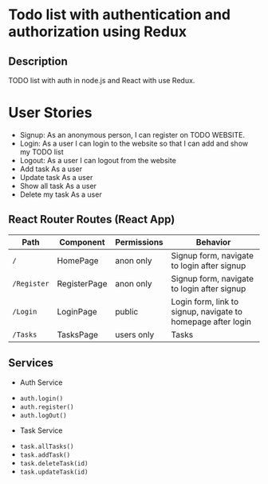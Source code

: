 # Todo list with authentication and authorization using Redux

## Description
TODO list with auth in node.js and React with use Redux.

# User Stories
* Signup: As an anonymous person, I can register on TODO WEBSITE.
* Login: As a user I can login to the website so that I can add and show my TODO list
* Logout: As a user I can logout from the website
* Add task As a user 
* Update task As a user
* Show all task As a user
* Delete my task As a user

## React Router Routes (React App)
| Path               | Component     | Permissions            | Behavior                                                     |
|--------------------|---------------|------------------------|--------------------------------------------------------------|
| `/`                | HomePage      | anon only              | Signup form, navigate to login after signup                  |
| `/Register`        | RegisterPage  | anon only              | Signup form, navigate to login after signup                  |
| `/Login`           | LoginPage     | public                 | Login form, link to signup, navigate to homepage after login |
| `/Tasks`           | TasksPage     | users only             | Tasks                                                        |

## Services
* Auth Service
 - `auth.login()`
 - `auth.register()`
 - `auth.logOut()`

* Task Service
 - `task.allTasks()`
 - `task.addTask()`
 - `task.deleteTask(id)`
 - `task.updateTask(id)`



